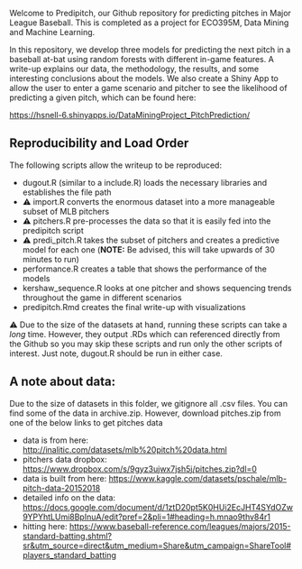 Welcome to Predipitch, our Github repository for predicting pitches in Major League Baseball. This is completed as a project for ECO395M, Data Mining and Machine Learning. 

In this repository, we develop three models for predicting the next pitch in a baseball at-bat using random forests with different in-game features. A write-up explains our data, the methodology, the results, and some interesting conclusions about the models. We also create a Shiny App to allow the user to enter a game scenario and pitcher to see the likelihood of predicting a given pitch, which can be found here:

https://hsnell-6.shinyapps.io/DataMiningProject_PitchPrediction/

## Reproducibility and Load Order

The following scripts allow the writeup to be reproduced:
- dugout.R (similar to a include.R) loads the necessary libraries and establishes the file path
-  :warning: import.R converts the enormous dataset into a more manageable subset of MLB pitchers
-  :warning: pitchers.R pre-processes the data so that it is easily fed into the predipitch script
-  :warning: predi_pitch.R takes the subset of pitchers and creates a predictive model for each one (**NOTE:** Be advised, this will take upwards of 30 minutes to run)
- performance.R creates a table that shows the performance of the models
- kershaw_sequence.R looks at one pitcher and shows sequencing trends throughout the game in different scenarios
- predipitch.Rmd creates the final write-up with visualizations

:warning: Due to the size of the datasets at hand, running these scripts can take a *long* time. However, they output .RDs which can referenced directly from the Github so you may skip these scripts and run only the other scripts of interest. Just note, dugout.R should be run in either case. 

## A note about data:

Due to the size of datasets in this folder, we gitignore all .csv files. You can find some of the data in archive.zip. However, download pitches.zip from one of the below links to get pitches data

- data is from here: http://inalitic.com/datasets/mlb%20pitch%20data.html
- pitchers data dropbox: https://www.dropbox.com/s/9gyz3ujwx7jsh5j/pitches.zip?dl=0
- data is built from here: https://www.kaggle.com/datasets/pschale/mlb-pitch-data-20152018
- detailed info on the data: https://docs.google.com/document/d/1ztD20pt5K0HUi2EcJHT4SYdOZw9YPYhtLUmi8BpInuA/edit?pref=2&pli=1#heading=h.mnao9thv84r1
- hitting here: https://www.baseball-reference.com/leagues/majors/2015-standard-batting.shtml?sr&utm_source=direct&utm_medium=Share&utm_campaign=ShareTool#players_standard_batting



